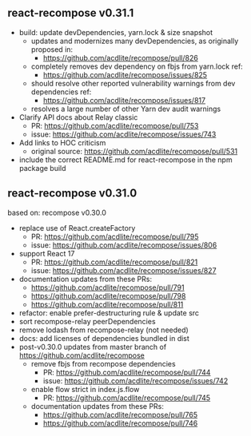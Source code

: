 ## react-recompose v0.31.1

- build: update devDependencies, yarn.lock & size snapshot
  - updates and modernizes many devDependencies, as originally proposed in:
    - https://github.com/acdlite/recompose/pull/826
  - completely removes dev dependency on fbjs from yarn.lock ref:
    - https://github.com/acdlite/recompose/issues/825
  - should resolve other reported vulnerability warnings from dev dependencies ref:
    - https://github.com/acdlite/recompose/issues/817
  - resolves a large number of other Yarn dev audit warnings
- Clarify API docs about Relay classic
  - PR: https://github.com/acdlite/recompose/pull/753
  - issue: https://github.com/acdlite/recompose/issues/743
- Add links to HOC criticism
  - original source: https://github.com/acdlite/recompose/pull/531
- include the correct README.md for react-recompose in the npm package build

## react-recompose v0.31.0

based on: recompose v0.30.0

- replace use of React.createFactory
  - PR: https://github.com/acdlite/recompose/pull/795
  - issue: https://github.com/acdlite/recompose/issues/806
- support React 17
  - PR: https://github.com/acdlite/recompose/pull/821
  - issue: https://github.com/acdlite/recompose/issues/827
- documentation updates from these PRs:
  - https://github.com/acdlite/recompose/pull/791
  - https://github.com/acdlite/recompose/pull/798
  - https://github.com/acdlite/recompose/pull/811
- refactor: enable prefer-destructuring rule & update src
- sort recompose-relay peerDependencies
- remove lodash from recompose-relay (not needed)
- docs: add licenses of dependencies bundled in dist
- post-v0.30.0 updates from master branch of https://github.com/acdlite/recompose
  - remove fbjs from recompose dependencies
    - PR: https://github.com/acdlite/recompose/pull/744
    - issue: https://github.com/acdlite/recompose/issues/742
  - enable flow strict in index.js.flow
    - PR: https://github.com/acdlite/recompose/pull/745
  - documentation updates from these PRs:
    - https://github.com/acdlite/recompose/pull/765
    - https://github.com/acdlite/recompose/pull/746
